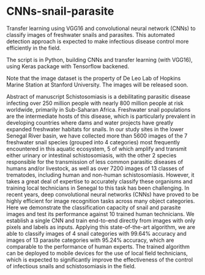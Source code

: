 # CNNs-snail-parasite

Transfer learning using VGG16 and convolutional neural network (CNNs) to classify images of freshwater snails and parasites. This automated detection approach is expected to make infectious disease control more efficiently in the field.

The script is in Python, building CNNs and transfer learning (with VGG16), using Keras package with Tensorflow backened.

Note that the image dataset is the property of De Leo Lab of Hopkins Marine Station at Stanford University. The images will be released soon.

Abstract of manuscript
Schistosomiasis is a debilitating parasitic disease infecting over 250 million people with nearly 800 million people at risk worldwide,
primarily in Sub-Saharan Africa. Freshwater snail populations are the intermediate hosts of this disease, which is particularly prevalent
in developing countries where dams and water projects have greatly expanded freshwater habitats for snails. In our study sites in the
lower Senegal River basin, we have collected more than 5600 images of the 7 freshwater snail species (grouped into 4 categories) most
frequently encountered in this aquatic ecosystem, 5 of which amplify and transmit either urinary or intestinal schistosomiasis, with
the other 2 species responsible for the transmission of less common parasitic diseases of humans and/or livestock, as well as over 7200
images of 13 classes of trematodes, including human and non-human schistosomiasis. However, it takes a great deal of expertise to accurately classify these organisms and training local technicians in Senegal to this task has been challenging. In recent years, deep convolutional neural networks (CNNs) have proved to be highly efficient for image recognition tasks across many object categories. Here we
demonstrate the classification capacity of snail and parasite images and test its performance against 10 trained human technicians. We
establish a single CNN and train end-to-end directly from images with only pixels and labels as inputs. Applying this state-of-the-art
algorithm, we are able to classify images of 4 snail categories with 99.64% accuracy and images of 13 parasite categories with 95.24%
accuracy, which are comparable to the performance of human experts. The trained algorithm can be deployed to mobile devices for
the use of local field technicians, which is expected to significantly improve the effectiveness of the control of infectious snails and schistosomiasis in the field.
